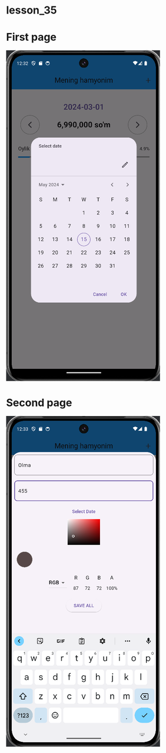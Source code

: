 # lesson_35

# First page
![img 1](screenshots/first_page.png)

# Second page
![img 2](screenshots/second_page.png)
